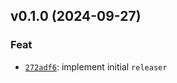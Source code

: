 ## v0.1.0 (2024-09-27)

### Feat

- [`272adf6`](https://github.com/kobo-labs/releaser/commit/272adf63b1d166e2c74bf118e9addbdb8128e67a): implement initial `releaser`

